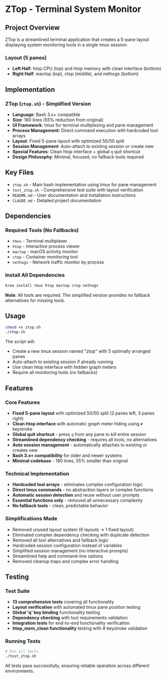 # ZTop - Terminal System Monitor

## Project Overview
ZTop is a streamlined terminal application that creates a 5-pane layout displaying system monitoring tools in a single tmux session:

### Layout (5 panes)
- **Left Half**: htop CPU (top) and htop memory with clean interface (bottom)
- **Right Half**: mactop (top), ctop (middle), and nethogs (bottom)

## Implementation

### ZTop (`ztop.sh`) - Simplified Version
- **Language**: Bash 3.x+ compatible
- **Size**: 180 lines (55% reduction from original)
- **UI Framework**: tmux for terminal multiplexing and pane management
- **Process Management**: Direct command execution with hardcoded tool arrays
- **Layout**: Fixed 5-pane layout with optimized 50/50 split
- **Session Management**: Auto-attach to existing session or create new
- **Special Features**: Clean htop interface + global `q` quit shortcut
- **Design Philosophy**: Minimal, focused, no fallback tools required

## Key Files
- `ztop.sh` - Main bash implementation using tmux for pane management
- `test_ztop.sh` - Comprehensive test suite with layout verification
- `README.md` - User documentation and installation instructions
- `CLAUDE.md` - Detailed project documentation

## Dependencies

### Required Tools (No Fallbacks)
- `tmux` - Terminal multiplexer
- `htop` - Interactive process viewer
- `mactop` - macOS activity monitor
- `ctop` - Container monitoring tool
- `nethogs` - Network traffic monitor by process

### Install All Dependencies
```bash
brew install tmux htop mactop ctop nethogs
```

**Note**: All tools are required. The simplified version provides no fallback alternatives for missing tools.

## Usage

```bash
chmod +x ztop.sh
./ztop.sh
```

The script will:
- Create a new tmux session named "ztop" with 5 optimally arranged panes
- Auto-attach to existing session if already running
- Use clean htop interface with hidden graph meters
- Require all monitoring tools (no fallbacks)

## Features

### Core Features
- **Fixed 5-pane layout** with optimized 50/50 split (2 panes left, 3 panes right)
- **Clean htop interface** with automatic graph meter hiding using `#` keystroke
- **Global quit shortcut** - press `q` from any pane to kill entire session
- **Streamlined dependency checking** - requires all tools, no alternatives
- **Auto session management** - automatically attaches to existing or creates new
- **Bash 3.x+ compatibility** for older and newer systems
- **Minimal codebase** - 180 lines, 55% smaller than original

### Technical Implementation
- **Hardcoded tool arrays** - eliminates complex configuration logic
- **Direct tmux commands** - no abstraction layers or complex functions
- **Automatic session detection** and reuse without user prompts
- **Essential functions only** - removed all unnecessary complexity
- **No fallback tools** - clean, predictable behavior

### Simplifications Made
- Removed unused layout system (6 layouts → 1 fixed layout)
- Eliminated complex dependency checking with duplicate detection
- Removed all tool alternatives and fallback logic
- Hardcoded session configuration instead of variables
- Simplified session management (no interactive prompts)
- Streamlined help and command-line options
- Removed cleanup traps and complex error handling

## Testing

### Test Suite
- **13 comprehensive tests** covering all functionality
- **Layout verification** with automated tmux pane position testing
- **Global 'q' key binding** functionality testing
- **Dependency checking** with tool requirements validation
- **Integration tests** for end-to-end functionality verification
- **htop_mem_clean functionality** testing with # keystroke validation

### Running Tests
```bash
# Run all tests
./test_ztop.sh
```

All tests pass successfully, ensuring reliable operation across different environments.